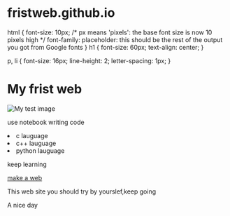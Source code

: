 # fristweb.github.io
<!DOCTYPE html>
<html>
  <head>
    <meta charset="utf-8">
    <title>My test page</title>
    <link href="styles/style.css" rel="stylesheet" type="text/css">
    <link href='http://fonts.googleapis.com/css?family=Open+Sans' rel='stylesheet' type='text/css'>
  </head>html {
  font-size: 10px; /* px means 'pixels': the base font size is now 10 pixels high  */
  font-family: placeholder: this should be the rest of the output you got from Google fonts
}
h1 {
  font-size: 60px;
  text-align: center;
}

p, li {
  font-size: 16px;
  line-height: 2;
  letter-spacing: 1px;
}
<h1>My frist web</h1> 
  <body>
    <img src="images/thumbnail.png" alt="My test image">
  </body>
</html> 
<p>use notebook writing code</p>
<yl>
	<li>c lauguage</li>
	<li>c++ lauguage</li>
	<li>python lauguage</li>
</yl>
<p>keep learning</p>
<a href="https://developer.mozilla.org/zh-TW/docs/Learn/Getting_started_with_the_web/HTML_basics">make a web</a>
<p>This web site you should try by yourslef,keep going</p>
<p>A nice day</p>

